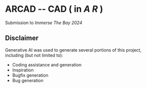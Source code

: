 # ARCAD -- CAD ( in  ***A R*** )
Submission to *Immerse The Bay 2024*

## Disclaimer
Generative AI was used to generate several portions of this project, including (but not limited to):
* Coding assistance and generation
* Inspiration
* Bugfix generation
* Bug generation
